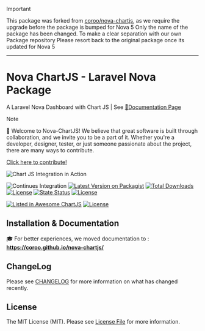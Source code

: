 >[!IMPORTANT]
> This package was forked from [coroo/nova-chartjs](https://github.com/coroo/nova-chartjs), as we require the upgrade before the package is bumped for Nova 5
> Only the name of the package has been changed. To make a clear separation with our own Package repository
> Please resort back to the original package once its updated for Nova 5



***

# Nova ChartJS - Laravel Nova Package

A Laravel Nova Dashboard with Chart JS | See [:blue_book:Documentation Page](https://coroo.github.io/nova-chartjs/)

> [!NOTE]
> 👋 Welcome to Nova-ChartJS! We believe that great software is built through collaboration, and we invite you to be a part of it. Whether you're a developer, designer, tester, or just someone passionate about the project, there are many ways to contribute.
>
> [Click here to contribute!](https://github.com/coroo/nova-chartjs/blob/master/CONTRIBUTING.md#how-to-contribute)

![Chart JS Integration in Action](https://raw.githubusercontent.com/coroo/chart-js-integration/gh-pages/assets/img/chart-js-integration.gif)

![Continues Integration](https://github.com/coroo/nova-chartjs/workflows/ci/badge.svg?branch=master)
[![Latest Version on Packagist](https://img.shields.io/packagist/v/coroowicaksono/chart-js-integration)](https://packagist.org/packages/coroowicaksono/chart-js-integration)
[![Total Downloads](https://img.shields.io/packagist/dt/coroowicaksono/chart-js-integration)](https://packagist.org/packages/coroowicaksono/chart-js-integration)
[![License](https://img.shields.io/github/languages/top/coroo/nova-chartjs)](https://packagist.org/packages/coroowicaksono/chart-js-integration)
[![State Status](https://img.shields.io/github/deployments/coroo/nova-chartjs/github-pages)](https://packagist.org/packages/coroowicaksono/chart-js-integration)
[![License](https://img.shields.io/packagist/l/coroowicaksono/chart-js-integration)](https://github.com/coroo/chart-js-integration/blob/master/LICENSE)

[![Listed in Awesome ChartJS](https://camo.githubusercontent.com/13c4e50d88df7178ae1882a203ed57b641674f94/68747470733a2f2f63646e2e7261776769742e636f6d2f73696e647265736f726875732f617765736f6d652f643733303566333864323966656437386661383536353265336136336531353464643865383832392f6d656469612f62616467652e737667)](https://github.com/chartjs/awesome#integrations)
[![License](https://img.shields.io/github/stars/coroo/nova-chartjs?style=social)](https://github.com/coroo/nova-chartjs/stargazers)

## Installation & Documentation

:mortar_board: For better experiences, we moved documentation to : __https://coroo.github.io/nova-chartjs/__

## ChangeLog

Please see [CHANGELOG](https://github.com/coroo/chart-js-integration/blob/master/CHANGELOG.md) for more information on what has changed recently.

## License

The MIT License (MIT). Please see [License File](https://github.com/coroo/chart-js-integration/blob/master/LICENSE) for more information.


